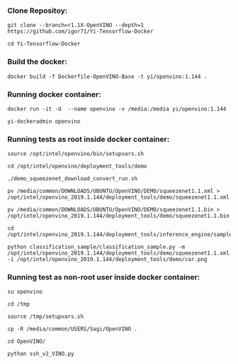 ### Clone Repositoy:

 ```
git clone --branch=r1.1X-OpenVINO --depth=1 https://github.com/igor71/Yi-Tensorflow-Docker 

cd Yi-Tensorflow-Docker

```

### Build the docker:

 ```
docker build -f Dockerfile-OpenVINO-Base -t yi/openvino:1.144 .

 ```
 ### Running docker container:
 
 ```
 docker run -it -d  --name openvino -v /media:/media yi/openvino:1.144
 
 yi-dockeradmin openvino
 
 ```
 
 ### Running tests as root inside docker container:
 
 ```
 source /opt/intel/openvino/bin/setupvars.sh
 
 cd /opt/intel/openvino/deployment_tools/demo

./demo_squeezenet_download_convert_run.sh

pv /media/common/DOWNLOADS/UBUNTU/OpenVINO/DEMO/squeezenet1.1.xml > /opt/intel/openvino_2019.1.144/deployment_tools/demo/squeezenet1.1.xml

pv /media/common/DOWNLOADS/UBUNTU/OpenVINO/DEMO/squeezenet1.1.bin > /opt/intel/openvino_2019.1.144/deployment_tools/demo/squeezenet1.1.bin

cd /opt/intel/openvino_2019.1.144/deployment_tools/inference_engine/samples/python_samples

python classification_sample/classification_sample.py -m /opt/intel/openvino_2019.1.144/deployment_tools/demo/squeezenet1.1.xml -i /opt/intel/openvino_2019.1.144/deployment_tools/demo/car.png

```

### Running test as non-root user inside docker container:

```
su openvino

cd /tmp

source /tmp/setupvars.sh

cp -R /media/common/USERS/Sagi/OpenVINO .

cd OpenVINO/

python ssh_v2_VINO.py

```


 
